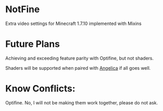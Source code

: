 # NotFine

Extra video settings for Minecraft 1.7.10 implemented with Mixins

# Future Plans

Achieving and exceeding feature parity with Optifine, but not shaders.

Shaders will be supported when paired with [Angelica](https://github.com/GTNewHorizons/Angelica) if all goes well.

# Know Conflicts:

Optifine. No, I will not be making them work together, please do not ask.
